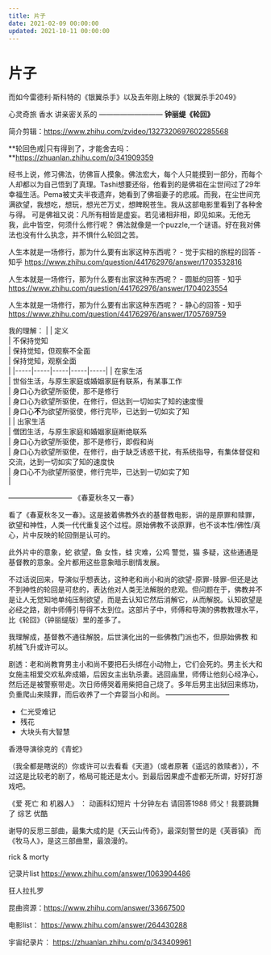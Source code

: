 ```yaml
---
title: 片子
date: 2021-02-09 00:00:00
updated: 2021-10-11 00:00:00
---
```


# 片子

而如今雷德利·斯科特的《银翼杀手》以及去年刚上映的《银翼杀手2049》

心灵奇旅
香水 讲亲密关系的
—————————
**钟丽缇《轮回》**

简介剪辑：https://www.zhihu.com/zvideo/1327320697602285568

**轮回色戒|只有得到了，才能舍去吗：**https://zhuanlan.zhihu.com/p/341909359

经书上说，修习佛法，彷佛盲人摸象。佛法宏大，每个人只能摸到一部分，而每个人却都以为自己悟到了真理。Tashi想要还俗，他看到的是佛祖在尘世间过了29年幸福生活。Pema被丈夫半夜遗弃，她看到了佛祖妻子的悲戚。而我，在尘世间充满欲望，我想吃，想玩，想光芒万丈，想睥睨苍生。我从这部电影里看到了各种舍与得。
可是佛祖又说：凡所有相皆是虚妄。若见诸相非相，即见如来。无他无我，此中皆空，何须什么修行呢？
佛法就像是一个puzzle,一个谜语。好在我对佛法也没有什么执念，并不惧什么轮回之苦。

人生本就是一场修行，那为什么要有出家这种东西呢？ - 觉于实相的旅程的回答 - 知乎
https://www.zhihu.com/question/441762976/answer/1703532816

人生本就是一场修行，那为什么要有出家这种东西呢？ - 圆胝的回答 - 知乎
https://www.zhihu.com/question/441762976/answer/1704023554

人生本就是一场修行，那为什么要有出家这种东西呢？ - 静心的回答 - 知乎
https://www.zhihu.com/question/441762976/answer/1705769759

我的理解：
|   | 定义<br/> | 不保持觉知<br/> | 保持觉知，但观察不全面<br/> | 保持觉知，观察全面<br/> |
|-----|-----|-----|-----|-----|
|  在家生活<br/> | 世俗生活，与原生家庭或婚姻家庭有联系，有某事工作<br/> | 身口心为欲望所驱使，那不是修行<br/> | 身口心为欲望所驱使，在修行，但达到一切如实了知的速度慢<br/> | 身口心**不**为欲望所驱使，修行完毕，已达到一切如实了知<br/> |
|  出家生活<br/> | 僧团生活，与原生家庭和婚姻家庭断绝联系<br/> | 身口心为欲望所驱使，那不是修行，即假和尚<br/> | 身口心为欲望所驱使，在修行，由于缺乏诱惑干扰，有系统指导，有集体督促和交流，达到一切如实了知的速度快<br/> | 身口心不为欲望所驱使，修行完毕，已达到一切如实了知<br/> |

—————————
《春夏秋冬又一春》

看了《春夏秋冬又一春》。这是披着佛教外衣的基督教电影，讲的是原罪和赎罪，欲望和神性，人类一代代重复这个过程。原始佛教不谈原罪，也不谈本性/佛性/真心，片中反映的轮回倒是认可的。

此外片中的意象，蛇 欲望，鱼 女性，蛙 灾难，公鸡 警觉，猫 多疑，这些通通是基督教的意象。全片都用这些意象暗示剧情发展。

不过话说回来，导演似乎想表达，这种老和尚小和尚的欲望-原罪-赎罪-但还是达不到神性的轮回是可悲的，表达他对人类无法解脱的悲观。但问题在于，佛教并不是让人无觉知地单纯压制欲望，而是去认知它然后消解它，从而解脱。认知欲望是必经之路，剧中师傅引导得不太到位。这部片子中，师傅和导演的佛教教理水平，比《轮回》（钟丽缇版）里的差多了。

我理解成，基督教不通往解脱，后世演化出的一些佛教门派也不，但原始佛教 和 机械飞升或许可以。

剧透：老和尚教育男主小和尚不要把石头绑在小动物上，它们会死的。男主长大和女施主相爱交欢私奔成婚，后因女主出轨杀妻。逃回庙里，师傅让他刻心经净心，然后还是被警察带走。次日师傅哭着用柴把自己烧了。多年后男主出狱回来练功，负重爬山来赎罪，而后收养了一个弃婴当小和尚。
—————————

* 仁光受难记
* 残花
* 大块头有大智慧

香港导演徐克的《青蛇》

（我全都是瞎说的）你或许可以去看看《天道》（或者原著《遥远的救赎者》），不过这是比较老的剧了，格局可能还是太小。到最后因果虚不虚都无所谓，好好打游戏吧。

《爱 死亡 和 机器人》 ： 动画科幻短片 十分钟左右
请回答1988
师父！我要跳舞了 综艺 优酷

谢导的反思三部曲，最集大成的是《天云山传奇》，最深刻警世的是《芙蓉镇》
而《牧马人》，是这三部曲里，最浪漫的。

rick & morty

记录片list
https://www.zhihu.com/answer/1063904486

狂人拉扎罗

昆曲资源：https://www.zhihu.com/answer/33667500

电影list：
https://www.zhihu.com/answer/264430288

宇宙纪录片：
https://zhuanlan.zhihu.com/p/343409961
